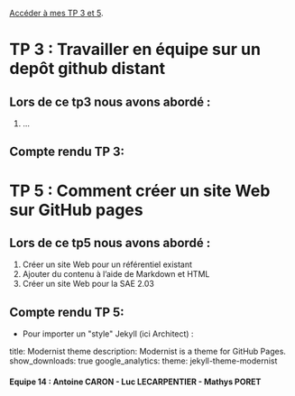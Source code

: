 [Accéder à mes TP 3 et 5](https://github.com/Antoine-CARON/tp3).

# TP 3 : Travailler en équipe sur un depôt github distant

## Lors de ce tp3 nous avons abordé : 

1.  ...

## Compte rendu TP 3:


# TP 5 : Comment créer un site Web sur GitHub pages

## Lors de ce tp5 nous avons abordé : 

1.  Créer un site Web pour un référentiel existant
2.  Ajouter du contenu à l’aide de Markdown et HTML
3.  Créer un site Web pour la SAE 2.03

## Compte rendu TP 5:

* Pour importer un "style" Jekyll (ici Architect) :

title: Modernist theme
description: Modernist is a theme for GitHub Pages.
show_downloads: true
google_analytics:
theme: jekyll-theme-modernist

#### Equipe 14 :  Antoine CARON  -  Luc LECARPENTIER  -  Mathys PORET
